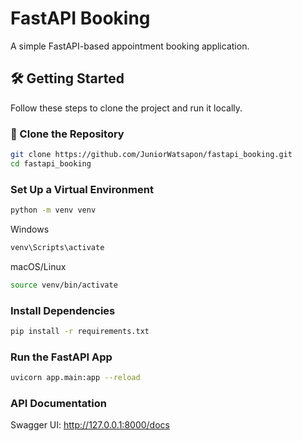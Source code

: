 # FastAPI Booking

A simple FastAPI-based appointment booking application.

## 🛠️ Getting Started

Follow these steps to clone the project and run it locally.

### 🔁 Clone the Repository

```bash
git clone https://github.com/JuniorWatsapon/fastapi_booking.git
cd fastapi_booking
```

### Set Up a Virtual Environment 
```bash
python -m venv venv
```
Windows
```bash
venv\Scripts\activate
```
macOS/Linux
```bash
source venv/bin/activate
```
### Install Dependencies
```bash
pip install -r requirements.txt
```

### Run the FastAPI App
```bash
uvicorn app.main:app --reload
```
### API Documentation
Swagger UI: http://127.0.0.1:8000/docs
